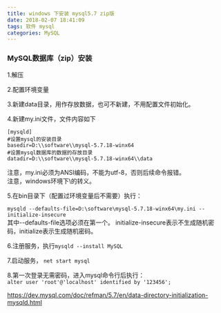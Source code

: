 ```yaml
---
title: windows 下安装 mysql5.7 zip版
date: 2018-02-07 18:41:09
tags: 软件 mysql
categories: MySQL
---
```


### MySQL数据库（zip）安装  

1.解压  

2.配置环境变量  

3.新建data目录，用作存放数据，也可不新建，不用配置文件初始化。 

4.新建my.ini文件，文件内容如下  
```
[mysqld]
#设置mysql的安装目录
basedir=D:\\software\\mysql-5.7.18-winx64
#设置mysql数据库的数据的存放目录
datadir=D:\\software\\mysql-5.7.18-winx64\\data
```
<!--more-->
注意，my.ini必须为ANSI编码，不能为utf-8，否则后续命令报错。  
注意，windows环境下\的转义。 

5.在bin目录下（配置过环境变量后不需要）执行：  

`mysqld --defaults-file=D:\software\mysql-5.7.18-winx64\my.ini --initialize-insecure`  
其中--defaults-file选项必须在第一个。 initialize-insecure表示不生成随机密码，initialize表示生成随机密码。

6.注册服务，执行`mysqld --install MySQL`  

7.启动服务， `net start mysql`  

8.第一次登录无需密码，进入mysql命令行后执行：  
`alter user 'root'@'localhost' identified by '123456';`

[https://dev.mysql.com/doc/refman/5.7/en/data-directory-initialization-mysqld.html ](https://dev.mysql.com/doc/refman/5.7/en/data-directory-initialization-mysqld.html  "官网文档链接")
